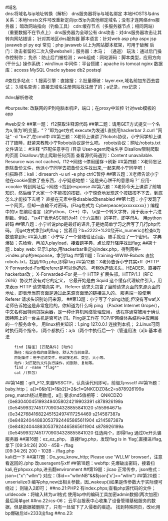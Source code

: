 #域名  
dns:将域名与ip地址转换（解析）
dns服务器将ip与域名绑定
本地HOSTS与dns关系：本地hosts文件可改重新定向ip:改ip为其他绑定域名；没有才连网络dns服务器；
暗改网站指向（钓鱼工具）
cdn:缓存节点（多服务器节点；相同网站）
（重要数据不在节点上）
dns服务器为全球公有
dns攻击：对dns服务器攻击让其转向网站错误；
针对其地区dns服务器
脚本语言：针对web
asp php aspx jsp javaweb pl py eqi
常见：php javaweb
以上为网站脚本框架，可用于破解
后门：攻击者留的二次入侵webshell；服务器：木马；
（通道）
玩法：通过后门操作控制你；
免杀：防止后门被检测；
web组成：网站源码：脚本类型，应用方向(干什么)
操作系统：win/linux
中间件：平台搭建：apache iis tomcat nginx
数据库：access MySQL Oracle sybase db2 postsql

#查找多站点：
  1.搜索引擎：直接搜；
  2.批量爆破：layer.exe,域名前加东西去尝试；
  3.域名查询；直接去域名注册网站找注册了的；a记录，mx记录；

#dns解析修改

#burpsuite:
改联网的IP到电脑本机IP，端口；在proxy中监控
针对web模板的app

#web安全
##第一题：
f12获取注释源代码
##第二题：请用GET方式提交一个名为a,值为1的变量，“？”即为get方式
        execute为发送1.直接用hackerbar
        2.curl "网址" -d "b=2",在cmd中
##第三题：X老师上课讲了Robots协议，小宁同学却上课打了瞌睡，赶紧来教教小宁Robots协议是什么吧。
        robots协议：网址/robots.txt
        文件语法：
        #注释
        *匹配任意字符
        /目录
        User-agent爬虫名字
        Disallow限制爬取的页面
        Disallow:/禁止爬取任何页面
        查看源代码遇到：Content unavailable. Resource was not cached，f12->网络->停用缓存->刷新
##第四题：X老师忘记删除备份文件，他派小宁同学去把备份文件找出来,一起来帮小宁同学吧！  
        扫描路径：kali：dirsearch -u url -e php
        ctrlC暂停
##第五题：X老师告诉小宁他在cookie里放了些东西，小宁疑惑地想：‘这是夹心饼干的意思吗？’
        应用->cookie
        转到网址后->网络->找到response
##第六题：X老师今天上课讲了前端知识，然后给了大家一个不能按的按钮，小宁惊奇地发现这个按钮按不下去，到底怎么才能按下去呢？
        直接在元素中将disabled改enabled
##第七题：小宁发现了一个网页，但却一直输不对密码。(Flag格式为 Cyberpeace{xxxxxxxxx} )
        编程中的\x 在编程语言（如Python、C++）中，
        \x是一个转义字符，用于表示十六进制数。例如，"\x41"表示ASCII码为41（十六进制）的字符，即字母A。
        用python转码
##第八题：小宁听说php是最好的语言,于是她简单学习之后写了几行php代码。
        用get方式拿到a的flag；
        接着用？b=2222+%20绕开is_numeric()检查b为数值拿到b;
##第九题：小宁写了一个登陆验证页面，随手就设了一个密码。
        字典爆破；先检索，再加入playload，接着跑字典，点长度升降序找出flag;
##第十题：baby_web:
      显示1.php,用hackerbar重定向index.php，得到网络->index.php的response，拿到flag
##第11题：Training-WWW-Robots
        直接robots.txt，找到/fl0g.php,即得flag
##第12题：X老师告诉小宁其实xff（HTTP X-Forwarded-For和referer是可以伪造的。
        考察伪造请求头，HEADER，直接在hackerbar改；
        X-Forwarded-For 是一个 HTTP 扩展头部。HTTP/1.1（RFC 2616）协议并没有对它的定义，
        它最开始是由 Squid 这个缓存代理软件引入，用来表示 HTTP 请求端真实 IP。
        Referer 请求头包含了当前请求页面的来源页面的地址，即表示当前页面是通过此来源页面里的链接进入的。
        服务端一般使用 Referer 请求头识别访问来源，
##第13题：小宁写了个ping功能,但没有写waf,X老师告诉她这是非常危险的，你知道为什么吗
        ping （Packet Internet Groper），中文名称因特网包探索器，是一种计算机网络管理应用，
        该程序通常被用于确认因特网上的一台主机是否可达 [1]。Ping是工作在 TCP/IP网络体系结构中应用层的一个服务命令， 
        用linux相关知识：1.ping 127.0.0.1 连接到本机；
        2.Linux可同时执行两个指令，（两个都执行：a;b（两个中执行后一个（管道用法（a|b
        基本语法

        find [路径] [匹配条件] [动作]
        路径：指定查找的目录路径，默认为当前目录。
        匹配条件：用于过滤文件，例如按名称、类型、大小等。
        动作：对匹配的文件执行操作，如删除、复制等。
        find / -name "flag*"
        cat /(抓包)
##第14题：gift_F12,来自NSSCTF，认真读代码即可，前缀为nssctf
##第15题：baby.http；
         a[]=0&b1[]=1&b2[]=2&c1=QNKCDZO&c2=s878926199a
         preg_match绕过用数组，a[];
         要求md5值相等：
         QNKCDZO（0e830400451993494058024219903391
        s878926199a（0e545993274517709034328855841020
        s155964671a（0e342768416822451524974117254469
        s214587387a（0e848240448830537924465865611904
        s214587387a（0e848240448830537924465865611904
        s878926199a（0e545993274517709034328855841020
        任选两个，即得flag
        通过0e开头骗服务器
##第16题：ez_ez_php，
直接flag.php，发现flag is in ‘flag’,直接进/flag,拿下
        [09:34:26] 200 -   45B  - /flag                                             
        [09:34:26] 200 -  102B  - /flag.php      
        kali扫一下
##第17题：Do_you_know_http;
        Please use 'WLLM' browser!，注意看返回的./php
        改useragent与xff
##第18题：webftp:
先爆破出密码，接着扫kali,在phpxxx.php,进去翻environment
##第19题：jicao
        正常传参，json格式：json={"x":"wllm"}
        对应：($id=="wllmNB"&&$json['x']=="wllm")
##第20题： 
unserialize3:编写php,new出相关参数，因_wakeup()如果是传参数大于实际便可绕过；
        则输入2即可；
##no.21:PHP2
        有index.phps;查看php源代码的文件；
        urldecode：将输入转为url格式
        使用bp中的编码工具加密admin数据(两次加密)
        最后简单get
##no.22:ics-06；
云平台报表中心收集了设备管理基础服务的数据，但是数据被删除了，只有一处留下了入侵者的痕迹。
        找到特殊网页，改id;用bp爆破后id=2333出flag
##no.23:
